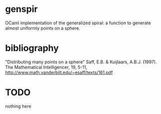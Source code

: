 genspir
=======

OCaml implementation of the generalized spiral:
a function to generate almost uniformly points on a sphere.

bibliography
============

"Distributing many points on a sphere"
Saff, E.B. & Kuijlaars, A.B.J. (1997).
The Mathematical Intelligencer, 19, 5-11,
http://www.math.vanderbilt.edu/~esaff/texts/161.pdf

TODO
====

nothing here

